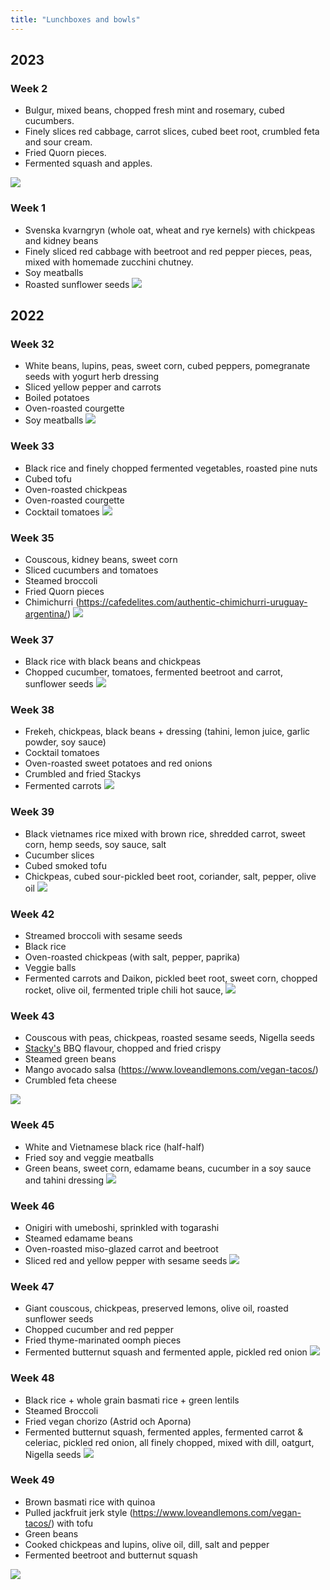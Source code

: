```yaml
---
title: "Lunchboxes and bowls"
---
```

## 2023

### Week 2
- Bulgur, mixed beans, chopped fresh mint and rosemary, cubed cucumbers.
- Finely slices red cabbage, carrot slices, cubed beet root, crumbled feta and sour cream.
- Fried Quorn pieces.
- Fermented squash and apples.

![](projects/attachments/Pasted%20image%2020230113201433.png)

### Week 1
- Svenska kvarngryn (whole oat, wheat and rye kernels) with chickpeas and kidney beans
- Finely sliced red cabbage with beetroot and red pepper pieces, peas, mixed with homemade zucchini chutney.
- Soy meatballs
- Roasted sunflower seeds
![](projects/attachments/Pasted%20image%2020230102200152.png)

## 2022

### Week 32
- White beans, lupins, peas, sweet corn, cubed peppers, pomegranate seeds with yogurt herb dressing
- Sliced yellow pepper and carrots
- Boiled potatoes
- Oven-roasted courgette 
- Soy meatballs
![](projects/attachments/lunchbox%2013.png)

### Week 33
- Black rice and finely chopped fermented vegetables, roasted pine nuts
- Cubed tofu
- Oven-roasted chickpeas
- Oven-roasted courgette
- Cocktail tomatoes
![](projects/attachments/lunchbox%2012.png)

### Week 35
- Couscous, kidney beans, sweet corn
- Sliced cucumbers and tomatoes
- Steamed broccoli
- Fried Quorn pieces
- Chimichurri (https://cafedelites.com/authentic-chimichurri-uruguay-argentina/)
![](projects/attachments/lunchbox%2011.png)
### Week 37
- Black rice with black beans and chickpeas
- Chopped cucumber, tomatoes, fermented beetroot and carrot, sunflower seeds
![](projects/attachments/lunchbox%2010.png)
### Week 38
- Frekeh, chickpeas, black beans + dressing (tahini, lemon juice, garlic powder, soy sauce)
- Cocktail tomatoes
- Oven-roasted sweet potatoes and red onions
- Crumbled and fried Stackys
- Fermented carrots
![](projects/attachments/lunchbox%2009.png)
### Week 39
- Black vietnames rice mixed with brown rice, shredded carrot, sweet corn, hemp seeds, soy sauce, salt
- Cucumber slices
- Cubed smoked tofu
- Chickpeas, cubed sour-pickled beet root, coriander, salt, pepper, olive oil
![](projects/attachments/lunchbox%2008.png)

### Week 42
- Streamed broccoli with sesame seeds
- Black rice
- Oven-roasted chickpeas (with salt, pepper, paprika)
- Veggie balls
- Fermented carrots and Daikon, pickled beet root, sweet corn, chopped rocket, olive oil, fermented triple chili hot sauce,
![](projects/attachments/lunchbox%2007.png)

### Week 43
- Couscous with peas, chickpeas, roasted sesame seeds, Nigella seeds
- [Stacky's](https://stackys.com/sv#shop-block) BBQ flavour, chopped and fried crispy
- Steamed green beans
- Mango avocado salsa (https://www.loveandlemons.com/vegan-tacos/)
- Crumbled feta cheese

![](projects/attachments/lunchbox%2006.png)
### Week 45
- White and Vietnamese black rice (half-half)
- Fried soy and veggie meatballs
- Green beans, sweet corn, edamame beans, cucumber in a soy sauce and tahini dressing
![](projects/attachments/lunchbox%2005.png)

### Week 46
- Onigiri with umeboshi, sprinkled with togarashi
- Steamed edamame beans
- Oven-roasted miso-glazed carrot and beetroot
- Sliced red and yellow pepper with sesame seeds
![](projects/attachments/lunchbox%2004.png)
### Week 47
- Giant couscous, chickpeas, preserved lemons, olive oil, roasted sunflower seeds
- Chopped cucumber and red pepper
- Fried thyme-marinated oomph pieces
- Fermented butternut squash and fermented apple, pickled red onion
![](projects/attachments/lunchbox%2003.png)

### Week 48
- Black rice + whole grain basmati rice + green lentils 
- Steamed Broccoli
- Fried vegan chorizo (Astrid och Aporna)
- Fermented butternut squash, fermented apples, fermented carrot & celeriac, pickled red onion, all finely chopped, mixed with dill, oatgurt, Nigella seeds
![](projects/attachments/lunchbox%2002.png)


### Week 49
- Brown basmati rice with quinoa
- Pulled jackfruit jerk style (https://www.loveandlemons.com/vegan-tacos/) with tofu
- Green beans
- Cooked chickpeas and lupins, olive oil, dill, salt and pepper
- Fermented beetroot and butternut squash

![](projects/attachments/lunchbox%2001.png)